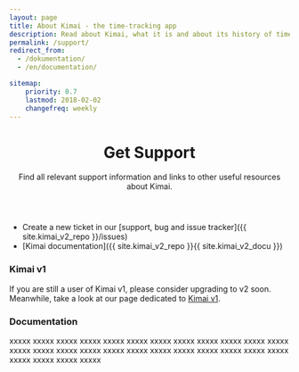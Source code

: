 ```yaml
---
layout: page
title: About Kimai - the time-tracking app
description: Read about Kimai, what it is and about its history of time-tracking. Donate to Kimai and find out about its developer.
permalink: /support/
redirect_from:
  - /dokumentation/
  - /en/documentation/

sitemap:
    priority: 0.7
    lastmod: 2018-02-02
    changefreq: weekly
---
```


<header class="major">
	<h1>Get Support</h1>
    <p>
        Find all relevant support information and links to other useful resources about Kimai.
    </p>
</header>

- Create a new ticket in our [support, bug and issue tracker]({{ site.kimai_v2_repo }}/issues) 
- [Kimai documentation]({{ site.kimai_v2_repo }}{{ site.kimai_v2_docu }})

### Kimai v1

If you are still a user of Kimai v1, please consider upgrading to v2 soon. Meanwhile, take a look at our page dedicated to [Kimai v1](/v1/).

### Documentation

xxxxx xxxxx xxxxx xxxxx xxxxx xxxxx xxxxx
xxxxx xxxxx xxxxx xxxxx xxxxx xxxxx xxxxx
xxxxx xxxxx xxxxx xxxxx xxxxx xxxxx xxxxx
xxxxx xxxxx xxxxx xxxxx xxxxx xxxxx xxxxx
